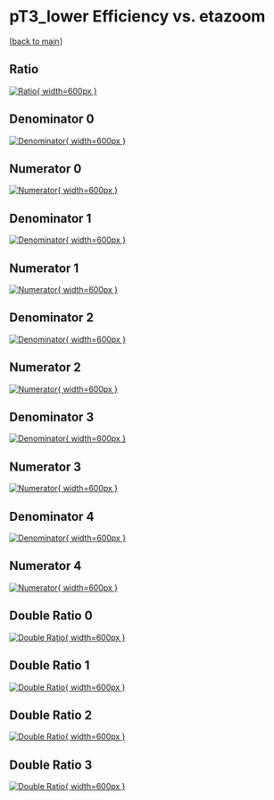 # pT3_lower Efficiency vs. etazoom

[[back to main](./)]



## Ratio

[![Ratio](../mtv/var/pT3_lower_loweta_11_0_eff_etazoom.png){ width=600px }](../mtv/var/pT3_lower_loweta_11_0_eff_etazoom.pdf)

## Denominator 0

[![Denominator](../mtv/den/pT3_lower_loweta_11_0_eff_etazoom_den0.png){ width=600px }](../mtv/den/pT3_lower_loweta_11_0_eff_etazoom_den0.pdf)

## Numerator 0

[![Numerator](../mtv/num/pT3_lower_loweta_11_0_eff_etazoom_num0.png){ width=600px }](../mtv/num/pT3_lower_loweta_11_0_eff_etazoom_num0.pdf)

## Denominator 1

[![Denominator](../mtv/den/pT3_lower_loweta_11_0_eff_etazoom_den1.png){ width=600px }](../mtv/den/pT3_lower_loweta_11_0_eff_etazoom_den1.pdf)

## Numerator 1

[![Numerator](../mtv/num/pT3_lower_loweta_11_0_eff_etazoom_num1.png){ width=600px }](../mtv/num/pT3_lower_loweta_11_0_eff_etazoom_num1.pdf)

## Denominator 2

[![Denominator](../mtv/den/pT3_lower_loweta_11_0_eff_etazoom_den2.png){ width=600px }](../mtv/den/pT3_lower_loweta_11_0_eff_etazoom_den2.pdf)

## Numerator 2

[![Numerator](../mtv/num/pT3_lower_loweta_11_0_eff_etazoom_num2.png){ width=600px }](../mtv/num/pT3_lower_loweta_11_0_eff_etazoom_num2.pdf)

## Denominator 3

[![Denominator](../mtv/den/pT3_lower_loweta_11_0_eff_etazoom_den3.png){ width=600px }](../mtv/den/pT3_lower_loweta_11_0_eff_etazoom_den3.pdf)

## Numerator 3

[![Numerator](../mtv/num/pT3_lower_loweta_11_0_eff_etazoom_num3.png){ width=600px }](../mtv/num/pT3_lower_loweta_11_0_eff_etazoom_num3.pdf)

## Denominator 4

[![Denominator](../mtv/den/pT3_lower_loweta_11_0_eff_etazoom_den4.png){ width=600px }](../mtv/den/pT3_lower_loweta_11_0_eff_etazoom_den4.pdf)

## Numerator 4

[![Numerator](../mtv/num/pT3_lower_loweta_11_0_eff_etazoom_num4.png){ width=600px }](../mtv/num/pT3_lower_loweta_11_0_eff_etazoom_num4.pdf)

## Double Ratio 0

[![Double Ratio](../mtv/ratio/pT3_lower_loweta_11_0_eff_etazoom_ratio0.png){ width=600px }](../mtv/ratio/pT3_lower_loweta_11_0_eff_etazoom_ratio0.pdf)

## Double Ratio 1

[![Double Ratio](../mtv/ratio/pT3_lower_loweta_11_0_eff_etazoom_ratio1.png){ width=600px }](../mtv/ratio/pT3_lower_loweta_11_0_eff_etazoom_ratio1.pdf)

## Double Ratio 2

[![Double Ratio](../mtv/ratio/pT3_lower_loweta_11_0_eff_etazoom_ratio2.png){ width=600px }](../mtv/ratio/pT3_lower_loweta_11_0_eff_etazoom_ratio2.pdf)

## Double Ratio 3

[![Double Ratio](../mtv/ratio/pT3_lower_loweta_11_0_eff_etazoom_ratio3.png){ width=600px }](../mtv/ratio/pT3_lower_loweta_11_0_eff_etazoom_ratio3.pdf)

